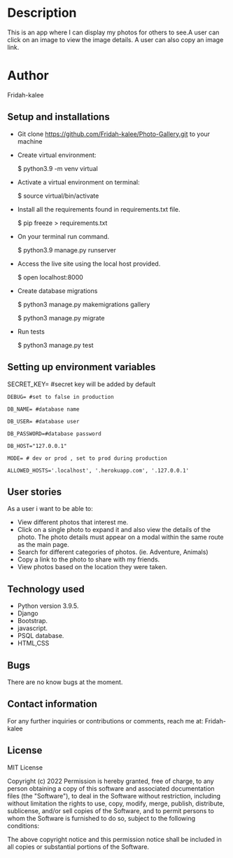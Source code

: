 # Description
This is an app where I can display my photos for others to see.A user can click on an image to view the image details. A user can also copy an image link.
# Author
Fridah-kalee
## Setup and installations
* Git clone https://github.com/Fridah-kalee/Photo-Gallery.git to your machine
* Create virtual environment:

    $ python3.9 -m venv virtual
* Activate a virtual environment on terminal:

    $ source virtual/bin/activate
* Install all the requirements found in requirements.txt file.

    $ pip freeze > requirements.txt
* On your terminal run command.

    $ python3.9 manage.py runserver
* Access the live site using the local host provided.

    $ open localhost:8000
* Create database migrations

    $ python3 manage.py makemigrations gallery

    $ python3 manage.py migrate
* Run tests

    $ python3 manage.py test  
## Setting up environment variables
SECRET_KEY= #secret key will be added by default

    DEBUG= #set to false in production

    DB_NAME= #database name

    DB_USER= #database user

    DB_PASSWORD=#database password

    DB_HOST="127.0.0.1"

    MODE= # dev or prod , set to prod during production
    
    ALLOWED_HOSTS='.localhost', '.herokuapp.com', '.127.0.0.1'
## User stories 
As a user i want to be able to:

* View different photos that interest me.
* Click on a single photo to expand it and also view the details of the photo. The photo details must appear on a modal within the same route as the main page.
* Search for different categories of photos. (ie. Adventure, Animals)
* Copy a link to the photo to share with my friends.
* View photos based on the location they were taken.
## Technology used
* Python version 3.9.5.
* Django
* Bootstrap.
* javascript.
* PSQL database.
* HTML,CSS
## Bugs
There are no know bugs at the moment.
## Contact information

For any further inquiries or contributions or comments, reach me at: Fridah-kalee

## License
MIT License

Copyright (c) 2022 Permission is hereby granted, free of charge, to any person obtaining a copy of this software and associated documentation files (the "Software"), to deal in the Software without restriction, including without limitation the rights to use, copy, modify, merge, publish, distribute, sublicense, and/or sell copies of the Software, and to permit persons to whom the Software is furnished to do so, subject to the following conditions:

The above copyright notice and this permission notice shall be included in all copies or substantial portions of the Software.

